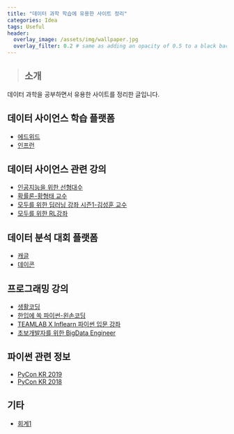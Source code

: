 ```yaml
---
title: "데이터 과학 학습에 유용한 사이트 정리"
categories: Idea
tags: Useful
header:
  overlay_image: /assets/img/wallpaper.jpg
  overlay_filter: 0.2 # same as adding an opacity of 0.5 to a black background
---
```


> ## 소개

데이터 과학을 공부하면서 유용한 사이트를 정리한 글입니다. 


## 데이터 사이언스 학습 플랫폼

- [에드위드](https://www.edwith.org/)
- [인프런](https://www.inflearn.com/)


## 데이터 사이언스 관련 강의

- [인공지능을 위한 선형대수](https://www.edwith.org/linearalgebra4ai/joinLectures/14072)
- [확률론-황형태 교수](http://www.kocw.net/home/search/kemView.do?kemId=422509)
- [모두를 위한 딥러닝 강좌 시즌1-김성훈 교수](https://www.youtube.com/playlist?list=PLlMkM4tgfjnLSOjrEJN31gZATbcj_MpUm)
- [모두를 위한 RL강좌](https://www.youtube.com/playlist?list=PLlMkM4tgfjnKsCWav-Z2F-MMFRx-2gMGG)


## 데이터 분석 대회 플랫폼

- [캐글](https://www.kaggle.com)
- [데이콘](https://dacon.io/)


## 프로그래밍 강의

- [생활코딩](https://opentutorials.org/course/1)
- [한입에 쏙 파이썬-왼손코딩](https://www.youtube.com/playlist?list=PLGPF8gvWLYyontH0PECIUFFUdvATXWQEL)
- [TEAMLAB X Inflearn 파이썬 입문 강좌](https://www.youtube.com/playlist?list=PLBHVuYlKEkUJcXrgVu-bFx-One095BJ8I)
- [초보개발자를 위한 BigData Engineer](https://www.youtube.com/playlist?list=PLEOnZ6GeucBVvIKMSdobyB5EtXgPzrnxE)


## 파이썬 관련 정보

- [PyCon KR 2019](https://www.youtube.com/playlist?list=PLZPhyNeJvHRlECdmkJ7M8konKB0NhBfve)
- [PyCon KR 2018](https://www.youtube.com/playlist?list=PLZPhyNeJvHRmnMr5yucZ9Eu-yVhjRRsOM)


## 기타
- [회계1](https://opentutorials.org/module/3483)
